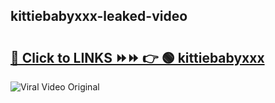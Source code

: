 
 ## kittiebabyxxx-leaked-video 

# <h2><a href="https://clipsfans.com/kittiebabyxxx&ref=git">🔗 Click to LINKS ⏩⏩ 👉 🟢 kittiebabyxxx </a></h2>

<a href="https://clipsfans.com/kittiebabyxxx&ref=git" rel="nofollow" data-target="animated-image.originalLink"><img src="https://i.ibb.co.com/xMMVF88/686577567.gif" alt="Viral Video Original" style="max-width: 100%; display: inline-block;" data-target="animated-image.originalImage"></a>
